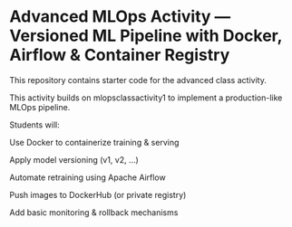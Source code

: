 # Advanced MLOps Activity — Versioned ML Pipeline with Docker, Airflow & Container Registry

This repository contains starter code for the advanced class activity.

This activity builds on mlopsclassactivity1 to implement a production-like MLOps pipeline.

Students will:

Use Docker to containerize training & serving

Apply model versioning (v1, v2, …)

Automate retraining using Apache Airflow

Push images to DockerHub (or private registry)

Add basic monitoring & rollback mechanisms
